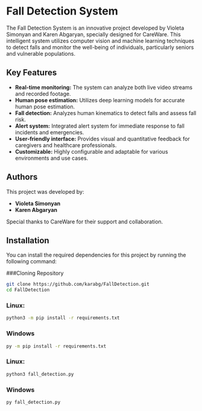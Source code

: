 # Fall Detection System

The Fall Detection System is an innovative project developed by Violeta Simonyan and Karen Abgaryan, specially designed for CareWare. This intelligent system utilizes computer vision and machine learning techniques to detect falls and monitor the well-being of individuals, particularly seniors and vulnerable populations.

## Key Features

- **Real-time monitoring:** The system can analyze both live video streams and recorded footage.
- **Human pose estimation:** Utilizes deep learning models for accurate human pose estimation.
- **Fall detection:** Analyzes human kinematics to detect falls and assess fall risk.
- **Alert system:** Integrated alert system for immediate response to fall incidents and emergencies.
- **User-friendly interface:** Provides visual and quantitative feedback for caregivers and healthcare professionals.
- **Customizable:** Highly configurable and adaptable for various environments and use cases.

## Authors

This project was developed by:

- **Violeta Simonyan**
- **Karen Abgaryan**

Special thanks to CareWare for their support and collaboration.

## Installation

You can install the required dependencies for this project by running the following command:

###Cloning Repository
```bash
git clone https://github.com/karabg/FallDetection.git
cd FallDetection
```

### Linux:

```bash
python3 -m pip install -r requirements.txt
```
### Windows
```bash
py -m pip install -r requirements.txt
```

### Linux:

```bash
python3 fall_detection.py
```
### Windows
```bash
py fall_detection.py
```
